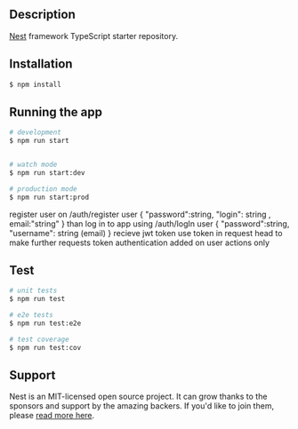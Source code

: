 ## Description

[Nest](https://github.com/nestjs/nest) framework TypeScript starter repository.

## Installation

```bash
$ npm install
```

## Running the app

```bash
# development
$ npm run start


# watch mode
$ npm run start:dev

# production mode
$ npm run start:prod
```

register user on /auth/register user {
"password":string,
"login": string ,
email:"string"
}
than
log in to app using /auth/logIn user {
"password":string,
"username": string (email)
}
recieve jwt token
use token in request head to make further requests token authentication added on user actions only

## Test

```bash
# unit tests
$ npm run test

# e2e tests
$ npm run test:e2e

# test coverage
$ npm run test:cov
```

## Support

Nest is an MIT-licensed open source project. It can grow thanks to the sponsors and support by the amazing backers. If you'd like to join them, please [read more here](https://docs.nestjs.com/support).
